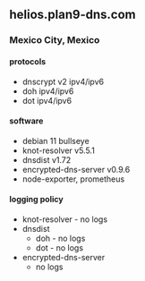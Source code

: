 ## helios.plan9-dns.com
### Mexico City, Mexico

#### protocols
- dnscrypt v2 ipv4/ipv6
- doh ipv4/ipv6
- dot ipv4/ipv6

#### software
- debian 11 bullseye
- knot-resolver v5.5.1
- dnsdist v1.72
- encrypted-dns-server v0.9.6
- node-exporter, prometheus

#### logging policy
- knot-resolver - no logs
- dnsdist
  - doh - no logs
  - dot - no logs
- encrypted-dns-server 
  - no logs
